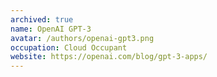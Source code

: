 ```yaml
---
archived: true
name: OpenAI GPT-3
avatar: /authors/openai-gpt3.png
occupation: Cloud Occupant
website: https://openai.com/blog/gpt-3-apps/
---
```

